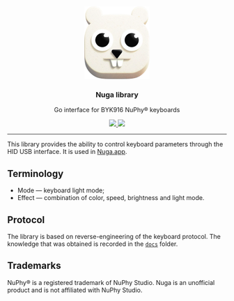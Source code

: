 <p align="center">
    <img src="./docs/logo@2x.png" alt="Nuga library Logo" width="150" />
    <h3 align="center">Nuga library</h3>
    <p align="center">Go interface for BYK916 NuPhy® keyboards</p>
    <p align="center">
        <a href="https://github.com/mishamyrt/nuga-lib/actions/workflows/quality-assurance.yaml">
            <img src="https://github.com/mishamyrt/nuga-lib/actions/workflows/quality-assurance.yaml/badge.svg" />
        </a>
        <a href="https://github.com/mishamyrt/nuga-lib/tags">
            <img src="https://img.shields.io/github/v/tag/mishamyrt/nuga-lib?sort=semver" />
        </a>
    </p>
</p>

---

This library provides the ability to control keyboard parameters through the HID USB interface. It is used in [Nuga.app](https://github.com/mishamyrt/nuga-app).

## Terminology

- Mode — keyboard light mode;
- Effect — combination of color, speed, brightness and light mode.

## Protocol

The library is based on reverse-engineering of the keyboard protocol. The knowledge that was obtained is recorded in the [`docs`](./docs/) folder.

## Trademarks

NuPhy® is a registered trademark of NuPhy Studio. Nuga is an unofficial product and is not affiliated with NuPhy Studio.
